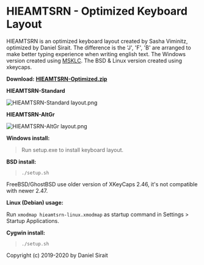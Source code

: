 # HIEAMTSRN - Optimized Keyboard Layout

HIEAMTSRN is an optimized keyboard layout created by Sasha Viminitz, optimized by Daniel Sirait. 
The difference is the 'J', 'F', 'B' are arranged to make better typing experience when writing english text.
The Windows version created using [MSKLC](https://www.microsoft.com/en-us/download/details.aspx?id=102134).
The BSD & Linux version created using xkeycaps.

**Download:** [**HIEAMTSRN-Optimized.zip**](https://github.com/dns/Keyboard-HIEAMTSRN-Optimized/releases/download/v2.0/HIEAMTSRN-Optimized.zip)

**HIEAMTSRN-Standard**

![HIEAMTSRN-Standard layout.png](https://raw.githubusercontent.com/dns/Keyboard-HIEAMTSRN-SiraitX/master/HIEAMTSRN-Standard%20layout.png)

**HIEAMTSRN-AltGr**

![HIEAMTSRN-AltGr layout.png](https://raw.githubusercontent.com/dns/Keyboard-HIEAMTSRN-SiraitX/master/HIEAMTSRN-AltGr%20layout.png)


**Windows install:**

>Run setup.exe to install keyboard layout.

**BSD install:**

>`./setup.sh`

FreeBSD/GhostBSD use older version of XKeyCaps 2.46, it's not compatible with newer 2.47.

**Linux (Debian) usage:**

Run `xmodmap hieamtsrn-linux.xmodmap` as startup command in Settings > Startup Applications.

**Cygwin install:**

>`./setup.sh`

Copyright (c) 2019-2020 by Daniel Sirait
